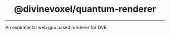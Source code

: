<h1 align="center">
@divinevoxel/quantum-renderer
</h1>



---

An expirmental web gpu based renderer for DVE.

